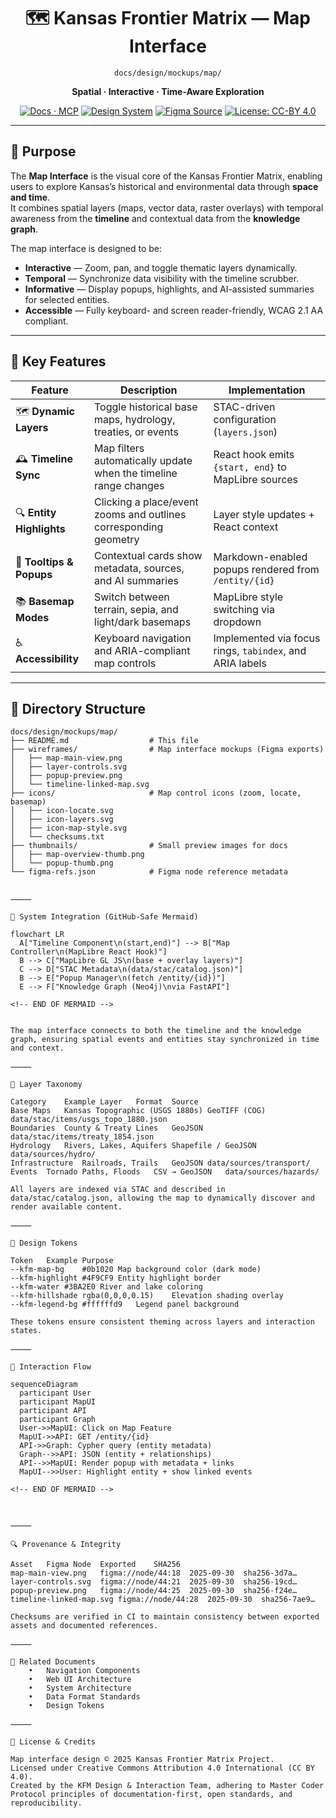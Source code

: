 <div align="center">

# 🗺️ Kansas Frontier Matrix — Map Interface  
`docs/design/mockups/map/`

**Spatial · Interactive · Time-Aware Exploration**

[![Docs · MCP](https://img.shields.io/badge/Docs-MCP-blue)](../../../../docs/)
[![Design System](https://img.shields.io/badge/Design-System-green)](../../../../docs/design/)
[![Figma Source](https://img.shields.io/badge/Figma-Map%20Interface-purple)](./figma-refs.json)
[![License: CC-BY 4.0](https://img.shields.io/badge/License-CC--BY%204.0-lightgrey)](../../../../LICENSE)

</div>

---

## 🎯 Purpose

The **Map Interface** is the visual core of the Kansas Frontier Matrix, enabling users to explore Kansas’s historical and environmental data through **space and time**.  
It combines spatial layers (maps, vector data, raster overlays) with temporal awareness from the **timeline** and contextual data from the **knowledge graph**.

The map interface is designed to be:
- **Interactive** — Zoom, pan, and toggle thematic layers dynamically.  
- **Temporal** — Synchronize data visibility with the timeline scrubber.  
- **Informative** — Display popups, highlights, and AI-assisted summaries for selected entities.  
- **Accessible** — Fully keyboard- and screen reader-friendly, WCAG 2.1 AA compliant.  

---

## 🧭 Key Features

| Feature | Description | Implementation |
|----------|--------------|----------------|
| 🗺 **Dynamic Layers** | Toggle historical base maps, hydrology, treaties, or events | STAC-driven configuration (`layers.json`) |
| 🕰 **Timeline Sync** | Map filters automatically update when the timeline range changes | React hook emits `{start, end}` to MapLibre sources |
| 🔍 **Entity Highlights** | Clicking a place/event zooms and outlines corresponding geometry | Layer style updates + React context |
| 📜 **Tooltips & Popups** | Contextual cards show metadata, sources, and AI summaries | Markdown-enabled popups rendered from `/entity/{id}` |
| 📚 **Basemap Modes** | Switch between terrain, sepia, and light/dark basemaps | MapLibre style switching via dropdown |
| ♿ **Accessibility** | Keyboard navigation and ARIA-compliant map controls | Implemented via focus rings, `tabindex`, and ARIA labels |

---

## 📁 Directory Structure

```text
docs/design/mockups/map/
├── README.md                  # This file
├── wireframes/                # Map interface mockups (Figma exports)
│   ├── map-main-view.png
│   ├── layer-controls.svg
│   ├── popup-preview.png
│   └── timeline-linked-map.svg
├── icons/                     # Map control icons (zoom, locate, basemap)
│   ├── icon-locate.svg
│   ├── icon-layers.svg
│   ├── icon-map-style.svg
│   └── checksums.txt
├── thumbnails/                # Small preview images for docs
│   ├── map-overview-thumb.png
│   └── popup-thumb.png
└── figma-refs.json            # Figma node reference metadata


⸻

🧩 System Integration (GitHub-Safe Mermaid)

flowchart LR
  A["Timeline Component\n(start,end)"] --> B["Map Controller\n(MapLibre React Hook)"]
  B --> C["MapLibre GL JS\n(base + overlay layers)"]
  C --> D["STAC Metadata\n(data/stac/catalog.json)"]
  B --> E["Popup Manager\n(fetch /entity/{id})"]
  E --> F["Knowledge Graph (Neo4j)\nvia FastAPI"]

<!-- END OF MERMAID -->


The map interface connects to both the timeline and the knowledge graph, ensuring spatial events and entities stay synchronized in time and context.

⸻

🧠 Layer Taxonomy

Category	Example Layer	Format	Source
Base Maps	Kansas Topographic (USGS 1880s)	GeoTIFF (COG)	data/stac/items/usgs_topo_1880.json
Boundaries	County & Treaty Lines	GeoJSON	data/stac/items/treaty_1854.json
Hydrology	Rivers, Lakes, Aquifers	Shapefile / GeoJSON	data/sources/hydro/
Infrastructure	Railroads, Trails	GeoJSON	data/sources/transport/
Events	Tornado Paths, Floods	CSV → GeoJSON	data/sources/hazards/

All layers are indexed via STAC and described in data/stac/catalog.json, allowing the map to dynamically discover and render available content.

⸻

🎨 Design Tokens

Token	Example	Purpose
--kfm-map-bg	#0b1020	Map background color (dark mode)
--kfm-highlight	#4F9CF9	Entity highlight border
--kfm-water	#3BA2E0	River and lake coloring
--kfm-hillshade	rgba(0,0,0,0.15)	Elevation shading overlay
--kfm-legend-bg	#ffffffd9	Legend panel background

These tokens ensure consistent theming across layers and interaction states.

⸻

🧾 Interaction Flow

sequenceDiagram
  participant User
  participant MapUI
  participant API
  participant Graph
  User->>MapUI: Click on Map Feature
  MapUI->>API: GET /entity/{id}
  API->>Graph: Cypher query (entity metadata)
  Graph-->>API: JSON (entity + relationships)
  API-->>MapUI: Render popup with metadata + links
  MapUI-->>User: Highlight entity + show linked events

<!-- END OF MERMAID -->



⸻

🔍 Provenance & Integrity

Asset	Figma Node	Exported	SHA256
map-main-view.png	figma://node/44:18	2025-09-30	sha256-3d7a…
layer-controls.svg	figma://node/44:21	2025-09-30	sha256-19cd…
popup-preview.png	figma://node/44:25	2025-09-30	sha256-f24e…
timeline-linked-map.svg	figma://node/44:28	2025-09-30	sha256-7ae9…

Checksums are verified in CI to maintain consistency between exported assets and documented references.

⸻

🧾 Related Documents
	•	Navigation Components
	•	Web UI Architecture
	•	System Architecture
	•	Data Format Standards
	•	Design Tokens

⸻

📜 License & Credits

Map interface design © 2025 Kansas Frontier Matrix Project.
Licensed under Creative Commons Attribution 4.0 International (CC BY 4.0).
Created by the KFM Design & Interaction Team, adhering to Master Coder Protocol principles of documentation-first, open standards, and reproducibility.

